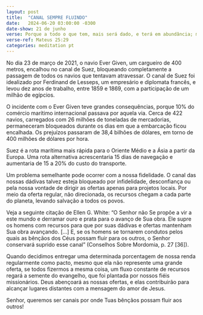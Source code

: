 ```yaml
---
layout: post
title:  "CANAL SEMPRE FLUINDO"
date:   2024-06-20 03:00:00 -0300
date-show: 21 de junho
verse: Porque a todo o que tem, mais será dado, e terá em abundância; mas ao que não tem, até o que tem lhe será tirado.
verse-ref: Mateus 25:29
categories: meditation pt
---
```


No dia 23 de março de 2021, o navio Ever Given, um cargueiro de 400 metros, encalhou no canal de Suez, bloqueando completamente a passagem de todos os navios que tentavam atravessar. O canal de Suez foi idealizado por Ferdinand de Lesseps, um empresário e diplomata francês, e levou dez anos de trabalho, entre 1859 e 1869, com a participação de um milhão de egípcios.

O incidente com o Ever Given teve grandes consequências, porque 10% do comércio marítimo internacional passava por aquela via. Cerca de 422 navios, carregados com 26 milhões de toneladas de mercadorias, permaneceram bloqueados durante os dias em que a embarcação ficou encalhada. Os prejuízos passaram de 38,4 bilhões de dólares, em torno de 400 milhões de dólares por hora.

Suez é a rota marítima mais rápida para o Oriente Médio e a Ásia a partir da Europa. Uma rota alternativa acrescentaria 15 dias de navegação e aumentaria de 15 a 20% do custo do transporte.

Um problema semelhante pode ocorrer com a nossa fidelidade. O canal das nossas dádivas talvez esteja bloqueado por infidelidade, desconfiança ou pela nossa vontade de dirigir as ofertas apenas para projetos locais. Por meio da oferta regular, não direcionada, os recursos chegam a cada parte do planeta, levando salvação a todos os povos.

Veja a seguinte citação de Ellen G. White: “O Senhor não Se propõe a vir a este mundo e derramar ouro e prata para o avanço de Sua obra. Ele supre os homens com recursos para que por suas dádivas e ofertas mantenham Sua obra avançando. [...] E, se os homens se tornarem condutos pelos quais as bênçãos dos Céus possam fluir para os outros, o Senhor conservará suprido esse canal” (Conselhos Sobre Mordomia, p. 27 [36]).

Quando decidimos entregar uma determinada porcentagem de nossa renda regularmente como pacto, mesmo que ela não represente uma grande oferta, se todos fizermos a mesma coisa, um fluxo constante de recursos regará a semente do evangelho, que foi plantada por nossos fiéis missionários. Deus abençoará as nossas ofertas, e elas contribuirão para alcançar lugares distantes com a mensagem do amor de Jesus.

Senhor, queremos ser canais por onde Tuas bênçãos possam fluir aos outros!
